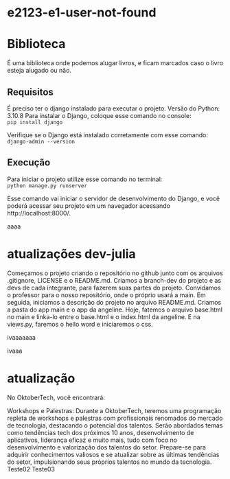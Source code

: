 # e2123-e1-user-not-found

# Biblioteca

É uma biblioteca onde podemos alugar livros, e ficam marcados caso o livro esteja alugado ou não.

## Requisitos
É preciso ter o django instalado para executar o projeto.
Versão do Python: 3.10.8
Para instalar o Django, coloque esse comando no console:  
    ``` pip install django ```  
  
Verifique se o Django está instalado corretamente com esse comando:  
    ``` django-admin --version   ```  


## Execução
Para iniciar o projeto utilize esse comando no terminal:  
    ``` python manage.py runserver ```  
  
Esse comando vai iniciar  o servidor de desenvolvimento do Django, e você poderá acessar seu projeto em um navegador acessando http://localhost:8000/.

aaaa
# atualizações dev-julia
Começamos o projeto criando o repositório no github junto com os arquivos .gitignore, LICENSE e o README.md. Criamos a branch-dev do projeto e as devs de cada integrante, para fazerem suas partes do projeto. Convidamos o professor para o nosso repositório, onde o próprio usará a main. Em seguida, iniciamos a descrição do projeto no arquivo README.md. Criamos a pasta do app main e o app da angeline. Hoje, fatemos o arquivo base.html no main e linka-lo entre o base.html e o index.html da angeline. E na views.py, faremos o hello word e iniciaremos o css.

ivaaaaaaa

ivaaa
# atualização 
No OktoberTech, você encontrará:

Workshops e Palestras: Durante a OktoberTech, teremos uma programação repleta de workshops e palestras com profissionais renomados do mercado de tecnologia, destacando o potencial dos talentos. Serão abordados temas como tendências tech dos próximos 10 anos, desenvolvimento de aplicativos, liderança eficaz e muito mais, tudo com foco no desenvolvimento e valorização dos talentos do setor. Prepare-se para adquirir conhecimentos valiosos e se atualizar sobre as últimas tendências do setor, impulsionando seus próprios talentos no mundo da tecnologia.
Teste02 
Teste03
